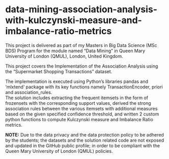 # data-mining-association-analysis-with-kulczynski-measure-and-imbalance-ratio-metrics

This project is delivered as part of my Masters in Big Data Science (MSc BDS) Program for the module named “Data Mining” in Queen Mary University of London (QMUL), London, United Kingdom.  

This project covers the Implementation of the Association Analysis using the “Supermarket Shopping Transactions” dataset.   

The implementation is executed using Python’s libraries pandas and ‘mlxtend’ package with its key functions namely TransactionEncoder, priori and association_rules.  
The solution includes extracting the frequent itemsets in the form of frozensets with the corresponding support values, derived the strong association rules between the various itemsets with additional measures based on the given specified confidence threshold, and written 2 custom python functions to compute Kulczynski measure and Imbalance Ratio metrics.  

**NOTE:** Due to the data privacy and the data protection policy to be adhered by the students; the datasets and the solution related code are not exposed and updated in the GitHub public profile; in order to be compliant with the Queen Mary University of London (QMUL) policies.
